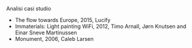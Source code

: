 Analisi casi studio

- The flow towards Europe, 2015, Lucify
- Immaterials: Light painting WiFi, 2012, Timo Arnall, Jørn Knutsen and Einar Sneve Martinussen
- Monument, 2006, Caleb Larsen
